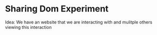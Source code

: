 # Sharing Dom Experiment
Idea: We have an website that we are interacting with and mulitple others viewing this interaction
